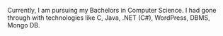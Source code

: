 
Currently, I am pursuing my Bachelors in Computer Science. I had gone through with technologies like C, Java, .NET (C#), WordPress, DBMS, Mongo DB.  

